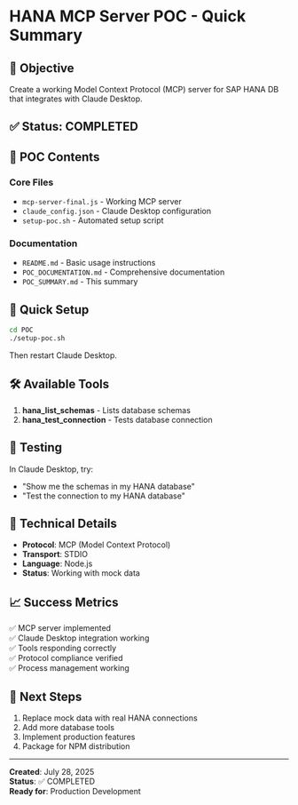 # HANA MCP Server POC - Quick Summary

## 🎯 Objective
Create a working Model Context Protocol (MCP) server for SAP HANA DB that integrates with Claude Desktop.

## ✅ Status: COMPLETED

## 📁 POC Contents

### Core Files
- `mcp-server-final.js` - Working MCP server
- `claude_config.json` - Claude Desktop configuration
- `setup-poc.sh` - Automated setup script

### Documentation
- `README.md` - Basic usage instructions
- `POC_DOCUMENTATION.md` - Comprehensive documentation
- `POC_SUMMARY.md` - This summary

## 🚀 Quick Setup

```bash
cd POC
./setup-poc.sh
```

Then restart Claude Desktop.

## 🛠️ Available Tools

1. **hana_list_schemas** - Lists database schemas
2. **hana_test_connection** - Tests database connection

## 🧪 Testing

In Claude Desktop, try:
- "Show me the schemas in my HANA database"
- "Test the connection to my HANA database"

## 🔧 Technical Details

- **Protocol**: MCP (Model Context Protocol)
- **Transport**: STDIO
- **Language**: Node.js
- **Status**: Working with mock data

## 📈 Success Metrics

✅ MCP server implemented  
✅ Claude Desktop integration working  
✅ Tools responding correctly  
✅ Protocol compliance verified  
✅ Process management working  

## 🎯 Next Steps

1. Replace mock data with real HANA connections
2. Add more database tools
3. Implement production features
4. Package for NPM distribution

---

**Created**: July 28, 2025  
**Status**: ✅ COMPLETED  
**Ready for**: Production Development 